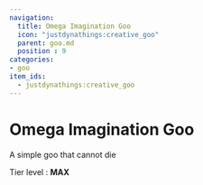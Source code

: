 ```yaml
---
navigation:
  title: Omega Imagination Goo
  icon: "justdynathings:creative_goo"
  parent: goo.md
  position : 9
categories:
- goo
item_ids:
  - justdynathings:creative_goo
---
```


# Omega Imagination Goo

A simple goo that cannot die


Tier level : **MAX**